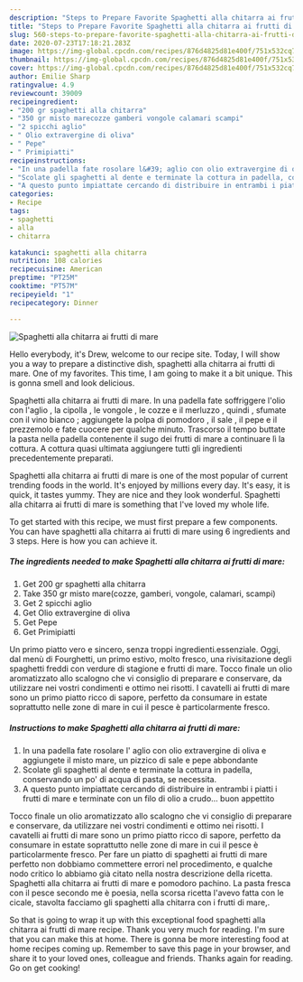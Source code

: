 ```yaml
---
description: "Steps to Prepare Favorite Spaghetti alla chitarra ai frutti di mare"
title: "Steps to Prepare Favorite Spaghetti alla chitarra ai frutti di mare"
slug: 560-steps-to-prepare-favorite-spaghetti-alla-chitarra-ai-frutti-di-mare
date: 2020-07-23T17:18:21.283Z
image: https://img-global.cpcdn.com/recipes/876d4825d81e400f/751x532cq70/spaghetti-alla-chitarra-ai-frutti-di-mare-recipe-main-photo.jpg
thumbnail: https://img-global.cpcdn.com/recipes/876d4825d81e400f/751x532cq70/spaghetti-alla-chitarra-ai-frutti-di-mare-recipe-main-photo.jpg
cover: https://img-global.cpcdn.com/recipes/876d4825d81e400f/751x532cq70/spaghetti-alla-chitarra-ai-frutti-di-mare-recipe-main-photo.jpg
author: Emilie Sharp
ratingvalue: 4.9
reviewcount: 39009
recipeingredient:
- "200 gr spaghetti alla chitarra"
- "350 gr misto marecozze gamberi vongole calamari scampi"
- "2 spicchi aglio"
- " Olio extravergine di oliva"
- " Pepe"
- " Primipiatti"
recipeinstructions:
- "In una padella fate rosolare l&#39; aglio con olio extravergine di oliva e aggiungete il misto mare, un pizzico di sale e pepe abbondante"
- "Scolate gli spaghetti al dente e terminate la cottura in padella, conservando un po&#39; di acqua di pasta, se necessita."
- "A questo punto impiattate cercando di distribuire in entrambi i piatti i frutti di mare e terminate con un filo di olio a crudo... buon appettito"
categories:
- Recipe
tags:
- spaghetti
- alla
- chitarra

katakunci: spaghetti alla chitarra 
nutrition: 108 calories
recipecuisine: American
preptime: "PT25M"
cooktime: "PT57M"
recipeyield: "1"
recipecategory: Dinner

---
```



![Spaghetti alla chitarra ai frutti di mare](https://img-global.cpcdn.com/recipes/876d4825d81e400f/751x532cq70/spaghetti-alla-chitarra-ai-frutti-di-mare-recipe-main-photo.jpg)

Hello everybody, it's Drew, welcome to our recipe site. Today, I will show you a way to prepare a distinctive dish, spaghetti alla chitarra ai frutti di mare. One of my favorites. This time, I am going to make it a bit unique. This is gonna smell and look delicious.

Spaghetti alla chitarra ai frutti di mare. In una padella fate soffriggere l&#39;olio con l&#39;aglio , la cipolla , le vongole , le cozze e il merluzzo , quindi , sfumate con il vino bianco ; aggiungete la polpa di pomodoro , il sale , il pepe e il prezzemolo e fate cuocere per qualche minuto. Trascorso il tempo buttate la pasta nella padella contenente il sugo dei frutti di mare a continuare lì la cottura. A cottura quasi ultimata aggiungere tutti gli ingredienti precedentemente preparati.

Spaghetti alla chitarra ai frutti di mare is one of the most popular of current trending foods in the world. It's enjoyed by millions every day. It's easy, it is quick, it tastes yummy. They are nice and they look wonderful. Spaghetti alla chitarra ai frutti di mare is something that I've loved my whole life.


To get started with this recipe, we must first prepare a few components. You can have spaghetti alla chitarra ai frutti di mare using 6 ingredients and 3 steps. Here is how you can achieve it.

<!--inarticleads1-->

##### The ingredients needed to make Spaghetti alla chitarra ai frutti di mare:

1. Get 200 gr spaghetti alla chitarra
1. Take 350 gr misto mare(cozze, gamberi, vongole, calamari, scampi)
1. Get 2 spicchi aglio
1. Get  Olio extravergine di oliva
1. Get  Pepe
1. Get  Primipiatti


Un primo piatto vero e sincero, senza troppi ingredienti.essenziale. Oggi, dal menù di Fourghetti, un primo estivo, molto fresco, una rivisitazione degli spaghetti freddi con verdure di stagione e frutti di mare. Tocco finale un olio aromatizzato allo scalogno che vi consiglio di preparare e conservare, da utilizzare nei vostri condimenti e ottimo nei risotti. I cavatelli ai frutti di mare sono un primo piatto ricco di sapore, perfetto da consumare in estate soprattutto nelle zone di mare in cui il pesce è particolarmente fresco. 

<!--inarticleads2-->

##### Instructions to make Spaghetti alla chitarra ai frutti di mare:

1. In una padella fate rosolare l&#39; aglio con olio extravergine di oliva e aggiungete il misto mare, un pizzico di sale e pepe abbondante
1. Scolate gli spaghetti al dente e terminate la cottura in padella, conservando un po&#39; di acqua di pasta, se necessita.
1. A questo punto impiattate cercando di distribuire in entrambi i piatti i frutti di mare e terminate con un filo di olio a crudo... buon appettito


Tocco finale un olio aromatizzato allo scalogno che vi consiglio di preparare e conservare, da utilizzare nei vostri condimenti e ottimo nei risotti. I cavatelli ai frutti di mare sono un primo piatto ricco di sapore, perfetto da consumare in estate soprattutto nelle zone di mare in cui il pesce è particolarmente fresco. Per fare un piatto di spaghetti ai frutti di mare perfetto non dobbiamo commettere errori nel procedimento, e qualche nodo critico lo abbiamo già citato nella nostra descrizione della ricetta. Spaghetti alla chitarra ai frutti di mare e pomodoro pachino. La pasta fresca con il pesce secondo me è poesia, nella scorsa ricetta l&#39;avevo fatta con le cicale, stavolta facciamo gli spaghetti alla chitarra con i frutti di mare,. 

So that is going to wrap it up with this exceptional food spaghetti alla chitarra ai frutti di mare recipe. Thank you very much for reading. I'm sure that you can make this at home. There is gonna be more interesting food at home recipes coming up. Remember to save this page in your browser, and share it to your loved ones, colleague and friends. Thanks again for reading. Go on get cooking!
